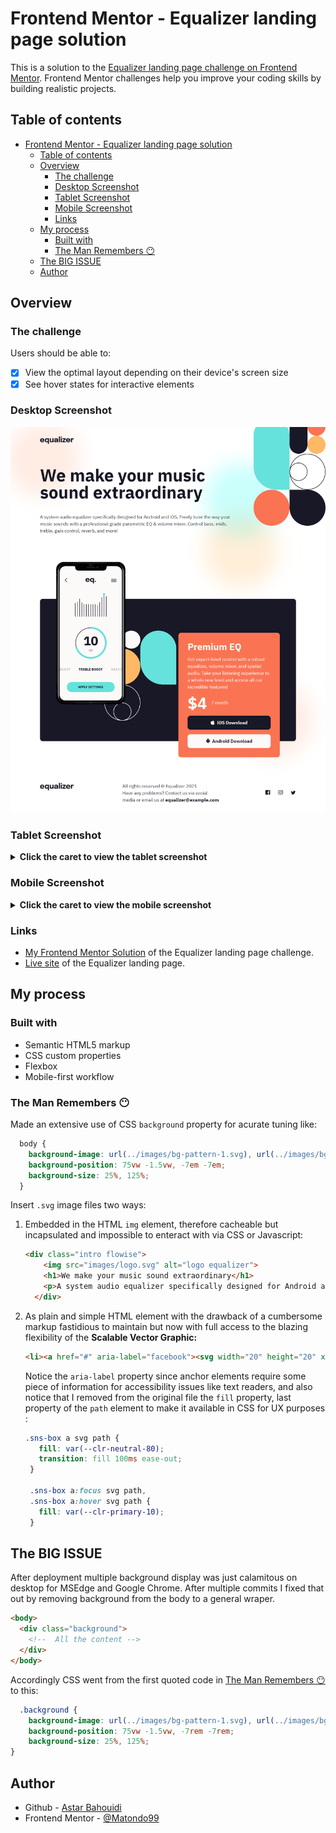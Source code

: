 # Frontend Mentor - Equalizer landing page solution

This is a solution to the [Equalizer landing page challenge on Frontend Mentor](https://www.frontendmentor.io/challenges/equalizer-landing-page-7VJ4gp3DE). Frontend Mentor challenges help you improve your coding skills by building realistic projects.

## Table of contents

- [Frontend Mentor - Equalizer landing page solution](#frontend-mentor---equalizer-landing-page-solution)
  - [Table of contents](#table-of-contents)
  - [Overview](#overview)
    - [The challenge](#the-challenge)
    - [Desktop Screenshot](#desktop-screenshot)
    - [Tablet Screenshot](#tablet-screenshot)
    - [Mobile Screenshot](#mobile-screenshot)
    - [Links](#links)
  - [My process](#my-process)
    - [Built with](#built-with)
    - [The Man Remembers 😶](#the-man-remembers-)
  - [The BIG ISSUE](#the-big-issue)
  - [Author](#author)

## Overview

### The challenge

Users should be able to:

- [x] View the optimal layout depending on their device's screen size
- [x] See hover states for interactive elements

### Desktop Screenshot

![Desktop Screenshot](./screenshots/screenshot-desktop.png)

### Tablet Screenshot

<details>
  <summary><b>Click the caret to view the tablet screenshot</b></summary>
  <img src="./screenshots/screenshot-tablet.png" alt="Tablet Screenshot">
</details>

### Mobile Screenshot

<details>
  <summary><b>Click the caret to view the mobile screenshot</b></summary>
  <img src="./screenshots/screenshot-mobile.png" alt="Mobile Screenshot">
</details>

### Links

- [My Frontend Mentor Solution](https://www.frontendmentor.io/solutions/the-art-of-flexing-css-to-your-will-ctL0gN6LKD) of the Equalizer landing page challenge.
- [Live site](https://matondo99.github.io/equalizer-landing-page/) of the Equalizer landing page.

## My process

### Built with

- Semantic HTML5 markup
- CSS custom properties
- Flexbox
- Mobile-first workflow

### The Man Remembers 😶

Made an extensive use of CSS `background` property for acurate tuning like:

```css
  body {
    background-image: url(../images/bg-pattern-1.svg), url(../images/bg-main-tablet.png);
    background-position: 75vw -1.5vw, -7em -7em;
    background-size: 25%, 125%;
  }
```
Insert `.svg` image files two ways:

1. Embedded in the HTML `img` element, therefore cacheable but incapsulated and impossible to enteract with via CSS or Javascript:

      ```html
      <div class="intro flowise">
          <img src="images/logo.svg" alt="logo equalizer">
          <h1>We make your music sound extraordinary</h1>
          <p>A system audio equalizer specifically designed for Android and iOS. Freely tune the  way your music sounds with a professional grade parametric EQ & volume mixer. Control  bass, mids, treble, gain control, reverb, and more!</p>
        </div>
      ```

2. As plain and simple HTML element with the drawback of a cumbersome markup fastidious to maintain but now with full access to the blazing flexibility of the **Scalable Vector Graphic:**

      ```html
      <li><a href="#" aria-label="facebook"><svg width="20" height="20" xmlns="http://www.w3.org/2000/svg"><path d="M18.896 0H1.104C.494 0 0 .494 0 1.104v17.793C0 19.506.494 20 1.104 20h9.58v-7.745H8.076V9.237h2.606V7.01c0-2.583 1.578-3.99 3.883-3.99 1.104 0 2.052.082 2.329.119v2.7h-1.598c-1.254 0-1.496.597-1.496 1.47v1.928h2.989l-.39 3.018h-2.6V20h5.098c.608 0 1.102-.494 1.102-1.104V1.104C20 .494 19.506 0 18.896 0Z"/></svg></a></li>
      ```

     Notice the `aria-label` property since anchor elements require some piece of information for accessibility issues like text readers, and also notice that I removed from the original file the `fill` property, last property of the `path` element to make it available in CSS for UX purposes :

     ```css
     .sns-box a svg path {
        fill: var(--clr-neutral-80);
        transition: fill 100ms ease-out;
      }

      .sns-box a:focus svg path,
      .sns-box a:hover svg path {
        fill: var(--clr-primary-10);
      }
     ```

## The BIG ISSUE

After deployment multiple background display was just calamitous on desktop for MSEdge and Google Chrome. After multiple commits I fixed that out by removing background from the body to a general wraper.

```html
<body>
  <div class="background">
    <!--  All the content -->
  </div>
</body>
```

Accordingly CSS went from the first quoted code in [The Man Remembers 😶](#the-man-remembers-) to this:

```css
  .background {
    background-image: url(../images/bg-pattern-1.svg), url(../images/bg-main-tablet.png);
    background-position: 75vw -1.5vw, -7rem -7rem;
    background-size: 25%, 125%;
}
```

## Author

- Github - [Astar Bahouidi](https://github.com/Matondo99)
- Frontend Mentor - [@Matondo99](https://www.frontendmentor.io/profile/Matondo99)
